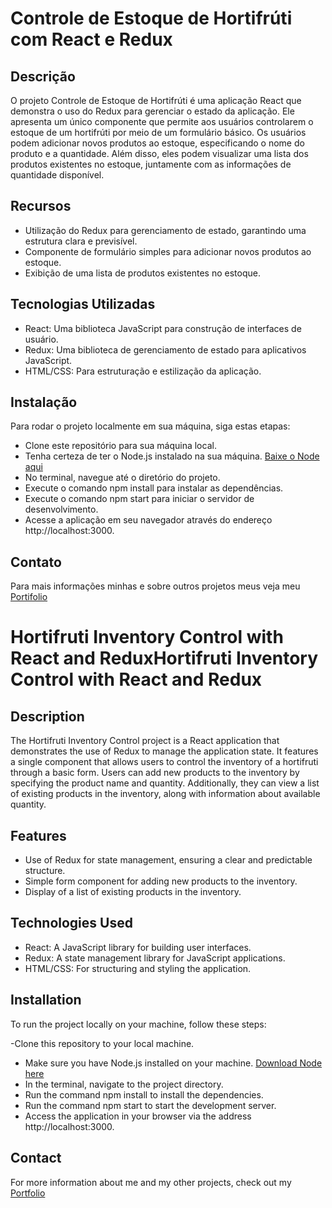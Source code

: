 # Controle de Estoque de Hortifrúti com React e Redux

## Descrição
O projeto Controle de Estoque de Hortifrúti é uma aplicação React que demonstra o uso do Redux para gerenciar o estado da aplicação. Ele apresenta um único componente que permite aos usuários controlarem o estoque de um hortifrúti por meio de um formulário básico. Os usuários podem adicionar novos produtos ao estoque, especificando o nome do produto e a quantidade. Além disso, eles podem visualizar uma lista dos produtos existentes no estoque, juntamente com as informações de quantidade disponível.

## Recursos
* Utilização do Redux para gerenciamento de estado, garantindo uma estrutura clara e previsível.
* Componente de formulário simples para adicionar novos produtos ao estoque.
* Exibição de uma lista de produtos existentes no estoque.

## Tecnologias Utilizadas
- React: Uma biblioteca JavaScript para construção de interfaces de usuário.
- Redux: Uma biblioteca de gerenciamento de estado para aplicativos JavaScript.
- HTML/CSS: Para estruturação e estilização da aplicação.

## Instalação
Para rodar o projeto localmente em sua máquina, siga estas etapas:

* Clone este repositório para sua máquina local.
* Tenha certeza de ter o Node.js instalado na sua máquina. [Baixe o Node aqui](https://nodejs.org/en/download/)
* No terminal, navegue até o diretório do projeto.
* Execute o comando npm install para instalar as dependências.
* Execute o comando npm start para iniciar o servidor de desenvolvimento.
* Acesse a aplicação em seu navegador através do endereço http://localhost:3000.

## Contato
Para mais informações minhas e sobre outros projetos meus veja meu [Portifolio](https://github.com/MatheusViuge/PortifolioMatheusViuge/tree/main)

# Hortifruti Inventory Control with React and ReduxHortifruti Inventory Control with React and Redux

## Description
The Hortifruti Inventory Control project is a React application that demonstrates the use of Redux to manage the application state. It features a single component that allows users to control the inventory of a hortifruti through a basic form. Users can add new products to the inventory by specifying the product name and quantity. Additionally, they can view a list of existing products in the inventory, along with information about available quantity.

## Features 
- Use of Redux for state management, ensuring a clear and predictable structure.
- Simple form component for adding new products to the inventory.
- Display of a list of existing products in the inventory.

## Technologies Used
* React: A JavaScript library for building user interfaces.
* Redux: A state management library for JavaScript applications.
* HTML/CSS: For structuring and styling the application.

## Installation
To run the project locally on your machine, follow these steps:

-Clone this repository to your local machine.
- Make sure you have Node.js installed on your machine. [Download Node here](https://nodejs.org/en/download/)
- In the terminal, navigate to the project directory.
- Run the command npm install to install the dependencies.
- Run the command npm start to start the development server.
- Access the application in your browser via the address http://localhost:3000.

## Contact
For more information about me and my other projects, check out my [Portfolio](https://github.com/MatheusViuge/PortifolioMatheusViuge/tree/main)
